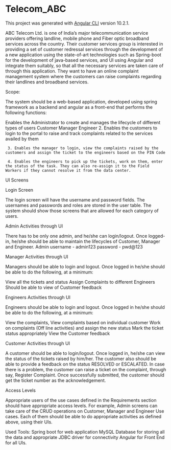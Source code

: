 # Telecom_ABC

This project was generated with [Angular CLI](https://github.com/angular/angular-cli) version 10.2.1.

ABC Telecom Ltd. is one of India’s major telecommunication service providers offering landline, mobile phone and Fiber optic broadband services across the country. Their customer services group is interested in providing a set of customer redressal services through the development of a new application using the state-of-art technologies such as Spring-boot for the development of java-based services, and UI using Angular and integrate them suitably, so that all the necessary services are taken care of through this application. They want to have an online complaint management system where the customers can raise complaints regarding their landlines and broadband services.

Scope:

The system should be a web-based application, developed using spring framework as a backend and angular as a front-end that performs the following functions:

Enables the Administrator to create and manages the lifecycle of different types of users
Customer
Manager
Engineer
     2. Enables the customers to login to the portal to raise and track complaints related to the services availed by them

     3. Enables the manager to login, view the complaints raised by the customers and assign the ticket to the engineers based on the PIN Code

     4. Enables the engineers to pick up the tickets, work on them, enter the status of the task. They can also re-assign it to the Field Workers if they cannot resolve it from the data center.


UI Screens

Login Screen

The login screen will have the username and password fields. The usernames and passwords and roles are stored in the user table. The system should show those screens that are allowed for each category of users.

 

Admin Activities through UI

There has to be only one admin, and he/she can login/logout. Once logged-in, he/she should be able to maintain the lifecycles of Customer, Manager and Engineer.
Admin username - admin123
password - pwd@123

 

Manager Activities through UI

Managers should be able to login and logout. Once logged in he/she should be able to do the following, at a minimum:

View all the tickets and status
Assign Complaints to different Engineers
Should be able to view of Customer feedback
 

Engineers Activities through UI

Engineers should be able to login and logout. Once logged in he/she should be able to do the following, at a minimum:

View the complaints,
View complaints based on individual customer
Work on complaints (Off line activities) and assign the new status
Mark the ticket status appropriately
View the Customer feedback
 

Customer Activities through UI

A customer should be able to login/logout. Once logged in, he/she can view the status of the tickets raised by him/her. The customer also should be able to provide a feedback on the status RESOLVED or ESCALATED. In case there is a problem, the customer can raise a ticket on the complaint, through say, Register Complaint. Once successfully submitted, the customer should get the ticket number as the acknowledgement.

 

Access Levels

Appropriate users of the use cases defined in the Requirements section should have appropriate access levels. For example, Admin screens can take care of the CRUD operations on Customer, Manager and Engineer Use cases. Each of them should be able to do appropriate activities as defined above, using their UIs.


Used Tools:
Spring boot for web application
MySQL Database for storing all the data and appropriate JDBC driver for connectivity
Angular for Front End for all UIs.


